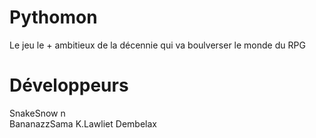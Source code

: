 # Pythomon
Le jeu le + ambitieux de la décennie qui va boulverser le monde du RPG

# Développeurs
SnakeSnow n\
BananazzSama 
K.Lawliet 
Dembelax

